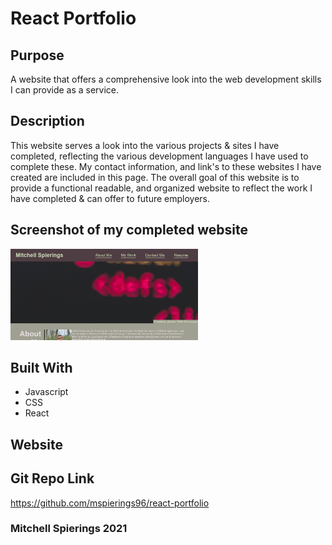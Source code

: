 # React Portfolio

## Purpose
A website that offers a comprehensive look into the web development skills I can provide as a service. 

## Description
This website serves a look into the various projects & sites I have completed, reflecting the various development languages I have used to complete these. My contact information, and link's to these websites I have created are included in this page. The overall goal of this website is to provide a functional readable, and organized website to reflect the work I have completed & can offer to future employers.

## Screenshot of my completed website

<img src="https://github.com/mspierings96/Portfolio/blob/main/assets/Images/Siteshot.png" width="300">

## Built With
* Javascript
* CSS
* React

## Website


## Git Repo Link
https://github.com/mspierings96/react-portfolio

### Mitchell Spierings 2021
